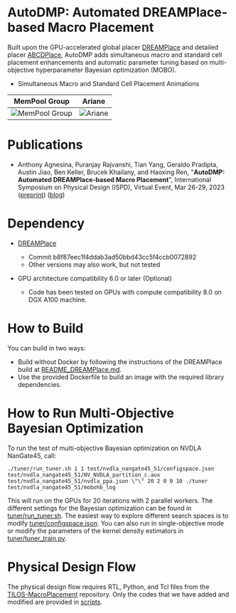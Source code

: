 # AutoDMP: Automated DREAMPlace-based Macro Placement

Built upon the GPU-accelerated global placer [DREAMPlace](https://doi.org/10.1109/TCAD.2020.3003843) and detailed placer [ABCDPlace](https://doi.org/10.1109/TCAD.2020.2971531),
AutoDMP adds simultaneous macro and standard cell placement enhancements and automatic parameter tuning based on multi-objective hyperparameter Bayesian optimization (MOBO).

* Simultaneous Macro and Standard Cell Placement Animations

| MemPool Group | Ariane |
| -------- | ----------- |
| ![MemPool Group](images/mempool.gif) | ![Ariane](images/ariane.gif) |

# Publications

* Anthony Agnesina, Puranjay Rajvanshi, Tian Yang, Geraldo Pradipta, Austin Jiao, Ben Keller, Brucek Khailany, and Haoxing Ren, 
  "**AutoDMP: Automated DREAMPlace-based Macro Placement**", 
  International Symposium on Physical Design (ISPD), Virtual Event, Mar 26-29, 2023 ([preprint](https://research.nvidia.com/publication/2023-03_autodmp-automated-dreamplace-based-macro-placement)) ([blog](https://developer.nvidia.com/blog/autodmp-optimizes-macro-placement-for-chip-design-with-ai-and-gpus/))

# Dependency 

- [DREAMPlace](https://github.com/limbo018/DREAMPlace)
    - Commit b8f87eec1f4ddab3ad50bbd43cc5f4ccb0072892 
    - Other versions may also work, but not tested

- GPU architecture compatibility 6.0 or later (Optional)
    - Code has been tested on GPUs with compute compatibility 8.0 on DGX A100 machine. 

# How to Build 

You can build in two ways:
- Build without Docker by following the instructions of the DREAMPlace build at [README_DREAMPlace.md](README_DREAMPlace.md).
- Use the provided Dockerfile to build an image with the required library dependencies.

# How to Run Multi-Objective Bayesian Optimization

To run the test of multi-objective Bayesian optimization on NVDLA NanGate45, call:
```
./tuner/run_tuner.sh 1 1 test/nvdla_nangate45_51/configspace.json test/nvdla_nangate45_51/NV_NVDLA_partition_c.aux test/nvdla_nangate45_51/nvdla_ppa.json \"\" 20 2 0 0 10 ./tuner test/nvdla_nangate45_51/mobohb_log
```
This will run on the GPUs for 20 iterations with 2 parallel workers. The different settings for the Bayesian optimization can be found in [tuner/run_tuner.sh](tuner/run_tuner.sh). The easiest way to explore different search spaces is to modify [tuner/configspace.json](tuner/configspace.json). You can also run in single-objective mode or modify the parameters of the kernel density estimators in [tuner/tuner_train.py](tuner/tuner_train.py).

# Physical Design Flow

The physical design flow requires RTL, Python, and Tcl files from the [TILOS-MacroPlacement](https://github.com/TILOS-AI-Institute/MacroPlacement) repository. Only the codes that we have added and modified are provided in [scripts](scripts). 
